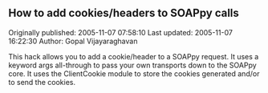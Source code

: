 ## How to add cookies/headers to SOAPpy calls 
Originally published: 2005-11-07 07:58:10 
Last updated: 2005-11-07 16:22:30 
Author: Gopal Vijayaraghavan 
 
This hack allows you to add a cookie/header to a SOAPpy request. It uses a keyword args all-through to pass your own transports down to the SOAPpy core. It uses the ClientCookie module to store the cookies generated and/or to send the cookies.